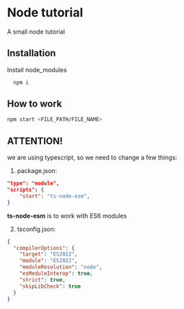 
# Node tutorial

A small node tutorial

## Installation

Install node_modules

```bash
  npm i
```
    
## How to work

```bash
npm start <FILE_PATH/FILE_NAME>
```

## ATTENTION!

we are using typescript, so we need to change a few things:

1) package.json:
```json
"type": "module",
"scripts": {
    "start": "ts-node-esm",
}
```
**ts-node-esm** is to work with ES6 modules

2) tsconfig.json:
```json
{
  "compilerOptions": {
    "target": "ES2022",                                  
    "module": "ES2022", 
    "moduleResolution": "node",                                  
    "esModuleInterop": true,                             
    "strict": true,                                      
    "skipLibCheck": true                        
  }
}

```

